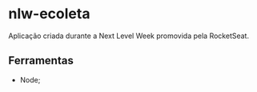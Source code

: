 # nlw-ecoleta
Aplicação criada durante a Next Level Week promovida pela RocketSeat.

## Ferramentas
* Node;